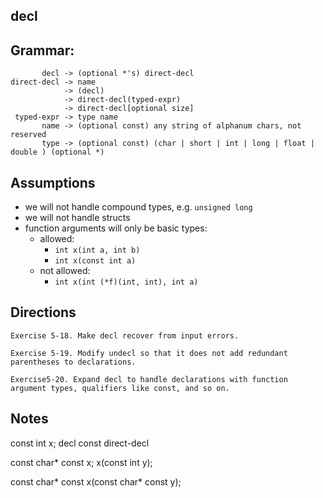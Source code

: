 decl
---

## Grammar:
```
       decl -> (optional *'s) direct-decl
direct-decl -> name
            -> (decl)
            -> direct-decl(typed-expr)
            -> direct-decl[optional size]
 typed-expr -> type name
       name -> (optional const) any string of alphanum chars, not reserved
       type -> (optional const) (char | short | int | long | float | double ) (optional *)
```

## Assumptions
- we will not handle compound types, e.g. `unsigned long`
- we will not handle structs
- function arguments will only be basic types:
  - allowed: 
    - `int x(int a, int b)`
    - `int x(const int a)`
  - not allowed:
    - `int x(int (*f)(int, int), int a)`


## Directions
```
Exercise 5-18. Make decl recover from input errors.

Exercise 5-19. Modify undecl so that it does not add redundant parentheses to declarations.

Exercise5-20. Expand decl to handle declarations with function argument types, qualifiers like const, and so on.
```

## Notes
const int x;
  decl
  const direct-decl



const char* const x;
x(const int y);

const char* const x(const char* const y);
